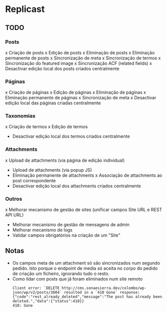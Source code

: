 # Replicast

## TODO

### Posts
x Criação de posts
x Edição de posts
x Eliminação de posts
x Eliminação permanente de posts
x Sincronização de meta
x Sincronização de termos
x Sincronização do featured image
x Sincronização ACF (related fields)
x Desactivar edição local dos posts criados centralmente

### Páginas
x Criação de páginas
x Edição de páginas
x Eliminação de páginas
x Eliminação permanente de páginas
x Sincronização de meta
x Desactivar edição local das páginas criadas centralmente

### Taxonomias
x Criação de termos
x Edição de termos
- Desactivar edição local dos termos criados centralmente

### Attachments
x Upload de attachments (via página de edição individual)
- Upload de attachments (via popup JS)
- Eliminação permanente de attachments
x Associação de attachments ao post correspondente
- Desactivar edição local dos attachments criados centralmente

### Outros
x Melhorar mecanismo de gestão de sites (unificar campos Site URL e REST API URL)
- Melhorar mecanismo de gestão de mensagens de admin
- Melhorar mecanismo de logs
- Validar campos obrigatórios na criação de um "Site"

## Notas
- Os campos meta de um attachment só são sincronizados num segundo pedido. Isto porque o endpoint de media só aceita no corpo do pedido de criação um ficheiro, ignorando tudo o resto.
- Como lidar com posts que já foram eliminados num site remoto
    ```
    Client error: `DELETE http://cms.sonaesierra.dev/colombo/wp-json/wp/v2/posts/3604` resulted in a `410 Gone` response: {"code":"rest_already_deleted","message":"The post has already been deleted.","data":{"status":410}} 
    410: Gone
    ```
